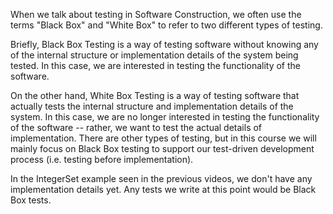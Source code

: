When we talk about testing in Software Construction, we often use the terms "Black Box" and "White Box" to refer to two different types of testing. 

Briefly, Black Box Testing is a way of testing software without knowing any of the internal structure or implementation details of the system being tested. In this case, we are interested in testing the functionality of the software.

On the other hand, White Box Testing is a way of testing software that actually tests the internal structure and implementation details of the system. In this case, we are no longer interested in testing the functionality of the software -- rather, we want to test the actual details of implementation. There are other types of testing, but in this course we will mainly focus on Black Box testing to support our test-driven development process (i.e. testing before implementation).

In the IntegerSet example seen in the previous videos, we don't have any implementation details yet. Any tests we write at this point would be Black Box tests.
